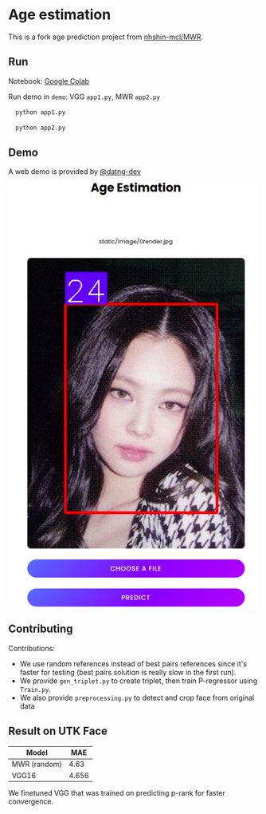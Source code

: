 
# Age estimation

This is a fork age prediction project from [nhshin-mcl/MWR](https://github.com/nhshin-mcl/MWR).




## Run

Notebook: [Google Colab](https://colab.research.google.com/drive/1Iq8CoaeHzKQpvvlWcT3ptJvlcFNSzYnR?usp=sharing)

Run demo in `demo`: VGG ``app1.py``, MWR ``app2.py``
```bash
  python app1.py
```

```bash
  python app2.py
```
## Demo

A web demo is provided by [@datng-dev](https://github.com/datng-dev)

![Demo age estimation](image/demo.png "Title")


## Contributing

Contributions:
- We use random references instead of best pairs references since it's faster for testing (best pairs solution is really slow in the first run).
- We provide ``gen_triplet.py`` to create triplet, then train P-regressor using ``Train.py``.
- We also provide ``preprocessing.py`` to detect and crop face from original data

## Result on UTK Face

| Model      | MAE |
| ----------- | ----------- |
| MWR (random)      | 4.63       |
| VGG16   |  4.656        |

We finetuned VGG that was trained on predicting p-rank for faster convergence.
